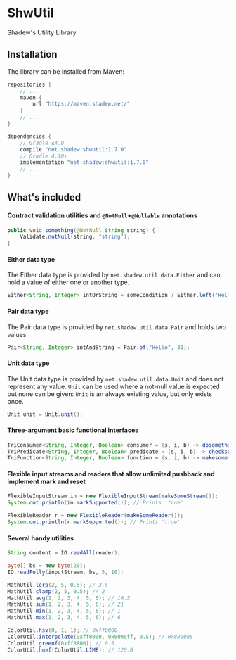 # ShwUtil
Shadew's Utility Library

## Installation
The library can be installed from Maven:
```groovy
repositories {
    // ...
    maven {
        url "https://maven.shadew.net/"
    }
    // ...
}

dependencies {
    // Gradle ≤4.9
    compile "net.shadew:shwutil:1.7.0"
    // Gradle 4.10+
    implementation "net.shadew:shwutil:1.7.0"
    // ...
}
```

## What's included
#### Contract validation utilities and `@NotNull`+`@Nullable` annotations
```java
public void something(@NotNull String string) {
    Validate.notNull(string, "string");
}
```

#### Either data type
The Either data type is provided by `net.shadew.util.data.Either` and can hold a value of either one or another type.
```java
Either<String, Integer> intOrString = someCondition ? Either.left("Hello") : Either.right(31);
```

#### Pair data type
The Pair data type is provided by `net.shadew.util.data.Pair` and holds two values
```java
Pair<String, Integer> intAndString = Pair.of("Hello", 31);
```

#### Unit data type
The Unit data type is provided by `net.shadew.util.data.Unit` and does not represent any value. `Unit` can be used where
a not-null value is expected but none can be given: `Unit` is an always existing value, but only exists once.
```java
Unit unit = Unit.unit();
```

#### Three-argument basic functional interfaces
```java
TriConsumer<String, Integer, Boolean> consumer = (s, i, b) -> dosomethingwith(s, i, b);
TriPredicate<String, Integer, Boolean> predicate = (s, i, b) -> checksomethingfor(s, i, b);
TriFunction<String, Integer, Boolean> function = (s, i, b) -> makesomethingof(s, i, b);
```

#### Flexible input streams and readers that allow unlimited pushback and implement mark and reset
```java
FlexibleInputStream in = new FlexibleInputStream(makeSomeStream());
System.out.println(in.markSupported()); // Prints 'true' 

FlexibleReader r = new FlexibleReader(makeSomeReader());
System.out.println(r.markSupported()); // Prints 'true'
```

#### Several handy utilities
```java
String content = IO.readAll(reader);
```
```java
byte[] bs = new byte[20];
IO.readFully(inputStream, bs, 5, 10);
```
```java
MathUtil.lerp(2, 5, 0.5); // 3.5
MathUtil.clamp(2, 5, 0.5); // 2
MathUtil.avg(1, 2, 3, 4, 5, 6); // 10.5
MathUtil.sum(1, 2, 3, 4, 5, 6); // 21
MathUtil.min(1, 2, 3, 4, 5, 6); // 1
MathUtil.max(1, 2, 3, 4, 5, 6); // 6
```
```java
ColorUtil.hsv(0, 1, 1); // 0xff0000
ColorUtil.interpolate(0xff0000, 0x0000ff, 0.5); // 0x880088
ColorUtil.greenf(0xff8800); // 0.5
ColorUtil.huef(ColorUtil.LIME); // 120.0
```
